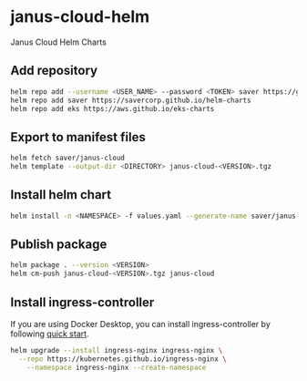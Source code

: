 # janus-cloud-helm

Janus Cloud Helm Charts

## Add repository

```bash
helm repo add --username <USER_NAME> --password <TOKEN> saver https://gitlab.saver.jp/api/v4/projects/257/packages/helm/stable
helm repo add saver https://savercorp.github.io/helm-charts
helm repo add eks https://aws.github.io/eks-charts
```

## Export to manifest files

```bash
helm fetch saver/janus-cloud
helm template --output-dir <DIRECTORY> janus-cloud-<VERSION>.tgz
```

## Install helm chart

```bash
helm install -n <NAMESPACE> -f values.yaml --generate-name saver/janus-cloud
```

## Publish package

```bash
helm package . --version <VERSION>
helm cm-push janus-cloud-<VERSION>.tgz janus-cloud
```
## Install ingress-controller

If you are using Docker Desktop, you can install ingress-controller by following [quick start](https://kubernetes.github.io/ingress-nginx/deploy/#quick-start).

```bash
helm upgrade --install ingress-nginx ingress-nginx \
  --repo https://kubernetes.github.io/ingress-nginx \
    --namespace ingress-nginx --create-namespace
```
